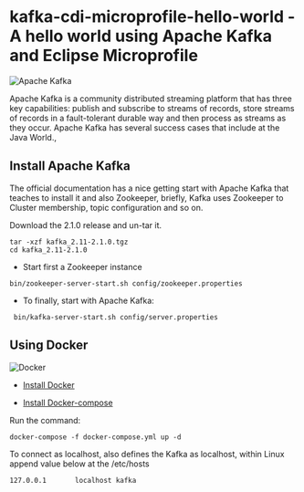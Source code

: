 # kafka-cdi-microprofile-hello-world - A hello world using Apache Kafka and Eclipse Microprofile

![Apache Kafka](http://apache-kafka.org/images/apache-kafka.png)

Apache Kafka is a community distributed streaming platform that has three key capabilities: publish and subscribe to streams of records, store streams of records in a fault-tolerant durable way and then process as streams as they occur. Apache Kafka has several success cases that include at the Java World.,

## Install Apache Kafka

The official documentation has a nice getting start with Apache Kafka that teaches to install it and also Zookeeper, briefly, Kafka uses Zookeeper to Cluster membership, topic configuration and so on.

Download the 2.1.0 release and un-tar it.

```shell
tar -xzf kafka_2.11-2.1.0.tgz
cd kafka_2.11-2.1.0
```

* Start first a Zookeeper instance

```shell
bin/zookeeper-server-start.sh config/zookeeper.properties
```

* To finally, start with Apache Kafka:

```shell
 bin/kafka-server-start.sh config/server.properties
```

## Using Docker

![Docker](https://www.docker.com/sites/default/files/social/docker_facebook_share.png)

* [Install Docker](https://docs.docker.com/install/)

* [Install Docker-compose](https://docs.docker.com/compose/install/)

Run the command:

```shell
docker-compose -f docker-compose.yml up -d
```

To connect as localhost, also defines the Kafka as localhost, within Linux append value below at the /etc/hosts

```shell
127.0.0.1       localhost kafka
```

